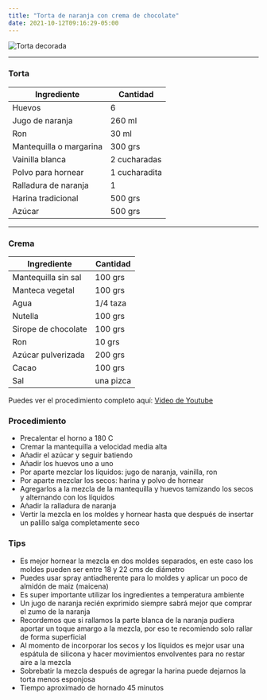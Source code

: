 ```yaml
---
title: "Torta de naranja con crema de chocolate"
date: 2021-10-12T09:16:29-05:00
---
```

![Torta decorada](../../images/tortaadornada.jpg)
___
### Torta

| Ingrediente | Cantidad |
| ----------- | ----------- |
| Huevos | 6 |
| Jugo de naranja | 260 ml |
| Ron | 30 ml |
| Mantequilla o margarina | 300 grs |
| Vainilla blanca | 2 cucharadas|
| Polvo para hornear | 1 cucharadita |
| Ralladura de naranja | 1 |
| Harina tradicional| 500 grs |
| Azúcar | 500 grs |
___

### Crema

| Ingrediente | Cantidad |
| ----------- | ----------- |
| Mantequilla sin sal | 100 grs |
| Manteca vegetal | 100 grs |
| Agua | 1/4 taza |
| Nutella | 100 grs |
| Sirope de chocolate | 100 grs |
| Ron | 10 grs |
| Azúcar pulverizada | 200 grs |
| Cacao | 100 grs |
| Sal | una pizca |

Puedes ver el procedimiento completo aquí: [Video de Youtube](https://youtu.be/5DnSKTWycBY)

### Procedimiento
- Precalentar el horno a 180 C
- Cremar la mantequilla a velocidad media alta
- Añadir el azúcar y seguir batiendo
- Añadir los huevos uno a uno
- Por aparte mezclar los líquidos: jugo de naranja, vainilla, ron
- Por aparte mezclar los secos: harina y polvo de hornear
- Agregarlos a la mezcla de la mantequilla y huevos tamizando los secos y alternando con los líquidos
- Añadir la ralladura de naranja
- Vertir la mezcla en los moldes y hornear hasta que después de insertar un palillo salga completamente seco

### Tips
- Es mejor hornear la mezcla en dos moldes separados, en este caso los moldes pueden ser entre 18 y 22 cms de diámetro
- Puedes usar spray antiadherente para lo moldes y aplicar un poco de almidón de maiz (maicena)
- Es super importante utilizar los ingredientes a temperatura ambiente
- Un jugo de naranja recién exprimido siempre sabrá mejor que comprar el zumo de la naranja
- Recordemos que si rallamos la parte blanca de la naranja pudiera aportar un toque amargo a la mezcla, por eso te recomiendo solo rallar de forma superficial
- Al momento de incorporar los secos y los líquidos es mejor usar una espátula de silicona y hacer movimientos envolventes para no restar aire a la mezcla
- Sobrebatir la mezcla después de agregar la harina puede dejarnos la torta menos esponjosa 
- Tiempo aproximado de hornado 45 minutos





